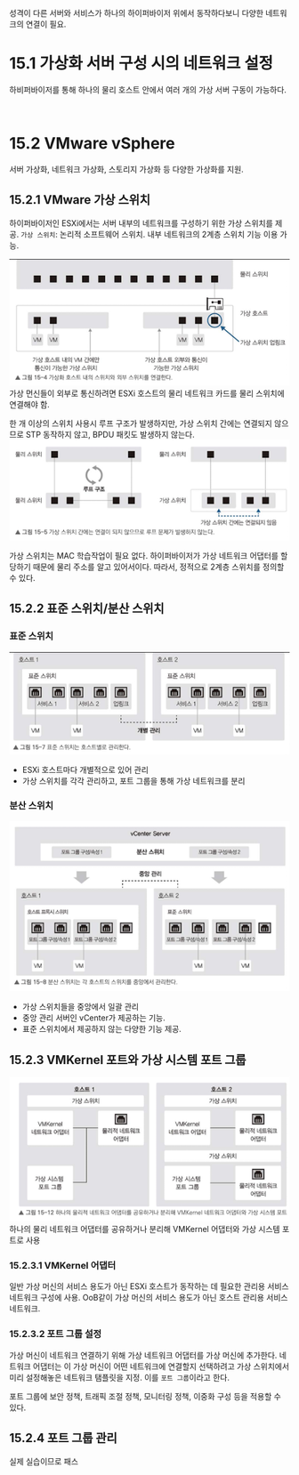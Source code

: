 성격이 다른 서버와 서비스가 하나의 하이퍼바이저 위에서 동작하다보니 다양한 네트워크의 연결이 필요.

# 15.1 가상화 서버 구성 시의 네트워크 설정
하비퍼바이저를 통해 하나의 물리 호스트 안에서 여러 개의 가상 서버 구동이 가능하다.

<br/>

# 15.2 VMware vSphere
서버 가상화, 네트워크 가상화, 스토리지 가상화 등 다양한 가상화를 지원.

## 15.2.1 VMware 가상 스위치
하이퍼바이저인 ESXi에서는 서버 내부의 네트워크를 구성하기 위한 가상 스위치를 제공.
`가상 스위치`: 논리적 소프트웨어 스위치. 내부 네트워크의 2계층 스위치 기능 이용 가능.

![15-4](image/15-4.png)
가상 먼신들이 외부로 통신하려면 ESXi 호스트의 물리 네트워크 카드를 물리 스위치에 연결해야 함.

한 개 이상의 스위치 사용시 루프 구조가 발생하지만, 가상 스위치 간에는 연결되지 않으므로 STP 동작하지 않고, BPDU 패킷도 발생하지 않는다.
![15-5](image/15-5.png)

가상 스위치는 MAC 학습작업이 필요 없다. 하이퍼바이저가 가상 네트워크 어댑터를 할당하기 때문에 물리 주소를 알고 있어서이다. 따라서, 정적으로 2계층 스위치를 정의할 수 있다.

## 15.2.2 표준 스위치/분산 스위치

### 표준 스위치
![15-7](image/15-7.png)
- ESXi 호스트마다 개별적으로 있어 관리
- 가상 스위치를 각각 관리하고, 포트 그룹을 통해 가상 네트워크를 분리

### 분산 스위치
![15-8](image/15-8.png)
- 가상 스위치들을 중앙에서 일괄 관리
- 중앙 관리 서버인 vCenter가 제공하는 기능.
- 표준 스위치에서 제공하지 않는 다양한 기능 제공.

## 15.2.3 VMKernel 포트와 가상 시스템 포트 그룹
![15-12](image/15-12.png)
하나의 물리 네트워크 어댑터를 공유하거나 분리해 VMKernel 어댑터와 가상 시스템 포트로 사용

### 15.2.3.1 VMKernel 어댑터
일반 가상 머신의 서비스 용도가 아닌 ESXi 호스트가 동작하는 데 필요한 관리용 서비스 네트워크 구성에 사용.
OoB같이 가상 머신의 서비스 용도가 아닌 호스트 관리용 서비스 네트워크.

### 15.2.3.2 포트 그룹 설정
가상 머신이 네트워크 연결하기 위해 가상 네트워크 어댑터를 가상 머신에 추가한다. 네트워크 어댑터는 이 가상 머신이 어떤 네트워크에 연결할지 선택하려고 가상 스위치에서 미리 설정해놓은 네트워크 탬플릿을 지정.
이를 `포트 그룹`이라고 한다.

포트 그룹에 보안 정책, 트래픽 조절 정책, 모니터링 정책, 이중화 구성 등을 적용할 수 있다.


## 15.2.4 포트 그룹 관리
실제 실습이므로 패스
